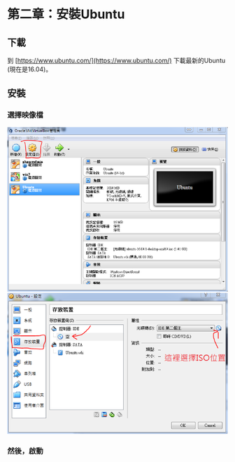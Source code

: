 # 第二章：安裝Ubuntu

## 下載
到 [https://www.ubuntu.com/](https://www.ubuntu.com/) 下載最新的Ubuntu (現在是16.04)。
## 安裝

### 選擇映像檔


![](13.PNG)
![](14.PNG)

### 然後，啟動




